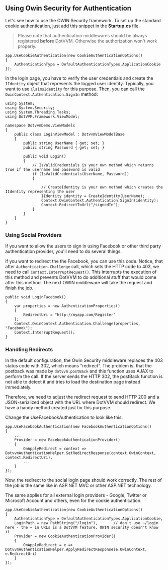 ## Using Owin Security for Authentication

Let's see how to use the OWIN Security framework. To set up the standard cookie authentication, 
just add this snippet in the **Startup.cs** file.

>Please note that authentication middlewares should be always registered **before** DotVVM. Otherwise the authorization won't work properly.

```CSHARP
app.UseCookieAuthentication(new CookieAuthenticationOptions()
{
    AuthenticationType = DefaultAuthenticationTypes.ApplicationCookie
});
```

In the login page, you have to verify the user credentials and create the `IIdentity` object that represents the logged user identity.
Typically, you want to use `ClaimsIdentity` for this purpose. Then, you can call the `OwinContext.Authentication.SignIn` method:

```CSHARP
using System;
using System.Security;
using System.Threading.Tasks;
using DotVVM.Framework.ViewModel;

namespace DotvvmDemo.ViewModels
{
    public class LoginViewModel : DotvvmViewModelBase
    {
        public string UserName { get; set; }
        public string Password { get; set; }        
    
        public void Login() 
        {
            // IsValidCredentials is your own method which returns true if the username and password is valid
            if (IsValidCredentials(UserName, Password)) 
            {
                
                // CreateIdentity is your own method which creates the IIdentity representing the user
                IIdentity identity = CreateIdentity(UserName);
                Context.OwinContext.Authentication.SignIn(identity);
                Context.RedirectToUrl("/signedIn");
            }
        }
    }
}
```

### Using Social Providers

If you want to allow the users to sign in using Facebook or other third party authentication provider,
you'll need to do several things.

If you want to redirect the the Facebook, you can use this code.
Notice, that after `Authentication.Challenge` call, which sets the HTTP code to 403, we need to call
`Context.InterruptRequest()`. This interrupts the execution of this method and prevents DotVVM to do 
additional stuff that would come after this method. The next OWIN middleware will take the request
and finish the job.

```CSHARP
public void LoginFacebook()
{
    var properties = new AuthenticationProperties()
    {
        RedirectUri = "http://myapp.com/Register"
    };
    Context.OwinContext.Authentication.Challenge(properties, "Facebook");
    Context.InterruptRequest();
}
```

### Handling Redirects

In the default configuration, the Owin Security middleware replaces the 403 status code
with 302, which means "redirect". The problem is, that the postback was made by `dotvvm.postBack`
and this function uses AJAX to perform the call. If the server sends the HTTP 302, the postBack
function is not able to detect it and tries to load the destination page instead immediately.

Therefore, we need to adjust the redirect request to send HTTP 200 and a JSON-serialized object
with the URL where DotVVM should redirect. We have a handy method created just for this purpose.

Change the UseFacebookAuthentication to look like this:

```CSHARP
app.UseFacebookAuthentication(new FacebookAuthenticationOptions()
{
    ...
    Provider = new FacebookAuthenticationProvider()
    {
        OnApplyRedirect = context => DotvvmAuthenticationHelper.SetRedirectResponse(context.OwinContext, context.RedirectUri),
        ...
    }
});
```

Now, the redirect to the social login page should work correctly.
The rest of the job is the same like in ASP.NET MVC or other ASP.NET technology.

The same applies for all external login providers - Google, Twitter or Microsoft Account and others, even for the cookie authentication.

```CSHARP
app.UseCookieAuthentication(new CookieAuthenticationOptions()
{
    AuthenticationType = DefaultAuthenticationTypes.ApplicationCookie,
    LoginPath = new PathString("/login"),       // don't use ~/login here - the ~ in URLs is a DotVVM feature, OWIN security doesn't know it
    Provider = new CookieAuthenticationProvider()
    {
        OnApplyRedirect = e => DotvvmAuthenticationHelper.ApplyRedirectResponse(e.OwinContext, e.RedirectUri)
    }
});
```

